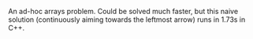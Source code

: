 An ad-hoc arrays problem. Could be solved much faster, but this naive solution (continuously aiming towards the leftmost arrow) runs in 1.73s in C++.
